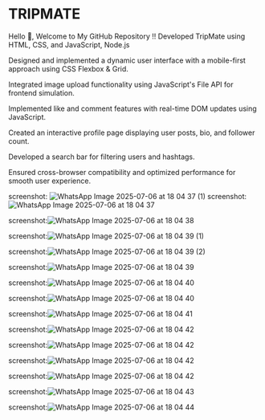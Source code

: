 # TRIPMATE
Hello 👋, Welcome to My GitHub Repository !!
Developed TripMate using HTML, CSS, and JavaScript, Node.js 

Designed and implemented a dynamic user interface with a mobile-first approach using CSS Flexbox & Grid.

Integrated image upload functionality using JavaScript's File API for frontend simulation.

Implemented like and comment features with real-time DOM updates using JavaScript.

Created an interactive profile page displaying user posts, bio, and follower count.

Developed a search bar for filtering users and hashtags.

Ensured cross-browser compatibility and optimized performance for smooth user experience.


screenshot: ![WhatsApp Image 2025-07-06 at 18 04 37 (1)](https://github.com/user-attachments/assets/54cf36c7-4ab3-4de2-8b6f-30aa87b599c4)
screenshot:![WhatsApp Image 2025-07-06 at 18 04 37](https://github.com/user-attachments/assets/eecce3e3-5ff8-481f-80b0-dec41b74e000)

screenshot:![WhatsApp Image 2025-07-06 at 18 04 38](https://github.com/user-attachments/assets/b32f0dae-a218-4eb8-9a7a-27578dd76534)

screenshot:![WhatsApp Image 2025-07-06 at 18 04 39 (1)](https://github.com/user-attachments/assets/cc78a32a-76dd-4f6a-97c2-40f3e3cddcf2)

screenshot:![WhatsApp Image 2025-07-06 at 18 04 39 (2)](https://github.com/user-attachments/assets/31c36141-4588-4743-9f39-3106c2b0c9df)

screenshot:![WhatsApp Image 2025-07-06 at 18 04 39](https://github.com/user-attachments/assets/9c797fb4-4e87-4f69-82d5-37e66c9e65b3)

screenshot:![WhatsApp Image 2025-07-06 at 18 04 40](https://github.com/user-attachments/assets/1e956299-5ccc-45f9-be10-9e354f6c3b17)

screenshot:![WhatsApp Image 2025-07-06 at 18 04 40](https://github.com/user-attachments/assets/ebd6b628-dfff-45ab-86e5-a462a5fd33db)

screenshot:![WhatsApp Image 2025-07-06 at 18 04 41](https://github.com/user-attachments/assets/a4376f16-2383-4116-a154-fa5b06802799)

screenshot:![WhatsApp Image 2025-07-06 at 18 04 42](https://github.com/user-attachments/assets/5d440564-8e8a-4f53-a764-32237ab186a5)

screenshot:![WhatsApp Image 2025-07-06 at 18 04 42](https://github.com/user-attachments/assets/2a67f2b3-0ef9-4f7f-9866-627d84c9f9a6)

screenshot:![WhatsApp Image 2025-07-06 at 18 04 42](https://github.com/user-attachments/assets/9523be5e-5abe-40e8-b604-a28f9b469670)

screenshot:![WhatsApp Image 2025-07-06 at 18 04 42](https://github.com/user-attachments/assets/eb9cf974-5f96-4ae5-97c4-86401a49a1a6)

screenshot:![WhatsApp Image 2025-07-06 at 18 04 43](https://github.com/user-attachments/assets/215e7070-71a0-4cd6-a2cb-151fdd1fa03c)

screenshot:![WhatsApp Image 2025-07-06 at 18 04 44](https://github.com/user-attachments/assets/7283c22e-df7b-4736-ab3a-2b954b6a3f19)





